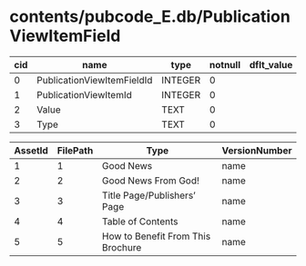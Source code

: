 # contents/pubcode_E.db/PublicationViewItemField

|cid|name|type|notnull|dflt_value|pk|
| - | -- | -- | ----- | -------- | - |
|0|PublicationViewItemFieldId|INTEGER|0||1|
|1|PublicationViewItemId|INTEGER|0||0|
|2|Value|TEXT|0||0|
|3|Type|TEXT|0||0|

| AssetId | FilePath | Type | VersionNumber |
| - | - | - | - |
|1|1|Good News|name|
|2|2|Good News From God!|name|
|3|3|Title Page/Publishers’ Page|name|
|4|4|Table of Contents|name|
|5|5|How to Benefit From This Brochure|name|
